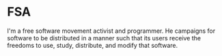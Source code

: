 # FSA
I'm a free software movement activist and programmer. He campaigns for software to be distributed in a manner such that its users receive the freedoms to use, study, distribute, and modify that software.
